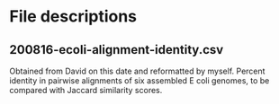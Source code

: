# File descriptions

## 200816-ecoli-alignment-identity.csv

Obtained from David on this date and reformatted by myself. Percent identity in pairwise alignments of six assembled E coli genomes, to be compared with Jaccard similarity scores.